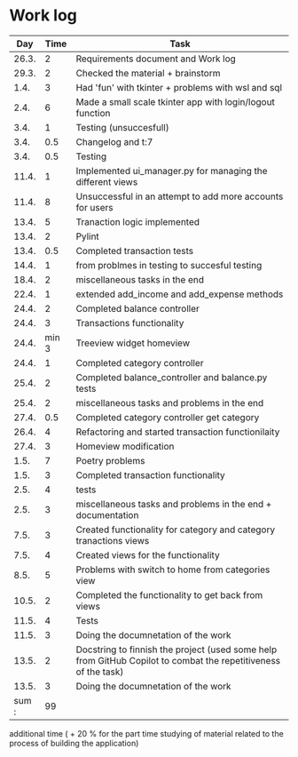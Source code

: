  # Work log

| Day | Time | Task |
|-----|------|------|
|26.3.|    2 | Requirements document and Work log |
|29.3.|    2 | Checked the material + brainstorm |
|1.4. |    3 | Had 'fun' with tkinter + problems with wsl and sql |
|2.4. |    6 | Made a small scale tkinter app with login/logout function |
|3.4. |    1 | Testing (unsuccesfull)    |
|3.4. |  0.5 | Changelog and t:7    |
|3.4. |  0.5 | Testing    |
|11.4.|    1 | Implemented ui_manager.py for managing the different views |
|11.4.|    8 | Unsuccessful in an attempt to add more accounts for users  |
|13.4.|    5 | Tranaction logic implemented   |
|13.4.|    2 | Pylint |
|13.4.|  0.5 | Completed transaction tests |
|14.4.|    1 | from problmes in testing to succesful testing  |
|18.4.|    2 | miscellaneous tasks in the end  |
|22.4.|    1 | extended add_income and add_expense methods |
|24.4.|    2 | Completed balance controller |
|24.4.|    3 | Transactions functionality |
|24.4.|min 3 | Treeview widget homeview |
|24.4.|    1 | Completed category controller |
|25.4.|    2 | Completed balance_controller and balance.py tests |
|25.4.|    2 | miscellaneous tasks and problems in the end |
|27.4.|  0.5 | Completed category controller get category |
|26.4.|    4 | Refactoring and started transaction functionilaity |
|27.4.|    3 | Homeview modification |
| 1.5.|    7 | Poetry problems |
| 1.5.|    3 |  Completed transaction functionality  |
| 2.5.|    4 | tests|
| 2.5.|    3 | miscellaneous tasks and problems in the end + documentation|
| 7.5.|    3 | Created functionality for category and category tranactions views|
| 7.5.|    4 | Created views for the functionality |
| 8.5.|    5 | Problems with switch to home from categories view |
|10.5.|    2 | Completed the functionality to get back from views |
|11.5.|    4 | Tests|
|11.5.|    3 | Doing the documnetation of the work |
|13.5.|    2 | Docstring to finnish the project (used some help from GitHub Copilot to combat the repetitiveness of the task) |
|13.5.|    3 | Doing the documnetation of the work |
sum : |   99 |

additional time
 ( + 20 % for the part time studying of material related to the process of building the application)